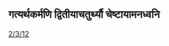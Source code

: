 ## गत्यर्थकर्मणि द्वितीयाचतुर्थ्यौ चेष्टायामनध्वनि 
 [2/3/12](https://ashtadhyayi.com/sutraani/2/3/12)
